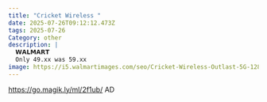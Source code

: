 ```yaml
---
title: "Cricket Wireless "
date: 2025-07-26T09:12:12.473Z
tags: 2025-07-26
Category: other
description: |
  𝗪𝗔𝗟𝗠𝗔𝗥𝗧 
  Only 49.xx was 59.xx
image: https://i5.walmartimages.com/seo/Cricket-Wireless-Outlast-5G-128GB-6GB-RAM-8MP-FF-Camera-Midnight-Majesty-Prepaid-Smartphone_45eced4c-ad0d-43da-99a2-2ecd4e4b2adc.9036f362e59b7307b77bcbb02e33305a.jpeg?odnHeight=640&odnWidth=640&odnBg=FFFFFF
---
```

https://go.magik.ly/ml/2f1ub/
AD